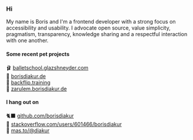 ### Hi

My name is Boris and I'm a frontend developer with a strong focus on accessibility and usability. I advocate open source, value simplicity, pragmatism, transparency, knowledge sharing and a respectful interaction with one another.

#### Some recent pet projects
🩰 [balletschool.glazshneyder.com](https://balletschool.glazshneyder.com)<br>
👋 [borisdiakur.de](https://borisdiakur.de)<br>
🔄 [backflip.training](https://backflip.training)<br>
🚗 [zarulem.borisdiakur.de](https://zarulem.borisdiakur.de)<br>

#### I hang out on
🐈‍⬛ [github.com/borisdiakur](https://github.com/borisdiakur)<br>
🥞 [stackoverflow.com/users/601466/borisdiakur](https://stackoverflow.com/users/601466/borisdiakur)<br>
🦣 [mas.to/@diakur](https://mas.to/@diakur)
